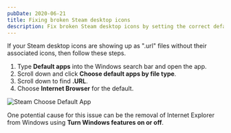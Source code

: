 ```yaml
---
pubDate: 2020-06-21
title: Fixing broken Steam desktop icons
description: Fix broken Steam desktop icons by setting the correct default app for '.url' files in Windows. Follow these simple steps to restore your icons and resolve issues caused by removing Internet Explorer
---
```


If your Steam desktop icons are showing up as ".url" files without their associated icons, then follow these steps.

1. Type **Default apps** into the Windows search bar and open the app.
2. Scroll down and click **Choose default apps by file type**.
3. Scroll down to find **.URL**.
4. Choose **Internet Browser** for the default.

![Steam Choose Default App](/assets/steam-choose-default-app.png)

One potential cause for this issue can be the removal of Internet Explorer from Windows using **Turn Windows features on or off**.
